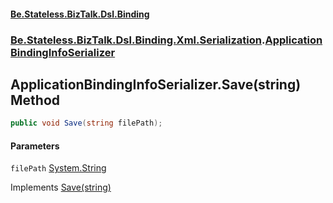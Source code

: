 #### [Be.Stateless.BizTalk.Dsl.Binding](README.md 'README')
### [Be.Stateless.BizTalk.Dsl.Binding.Xml.Serialization](Be.Stateless.BizTalk.Dsl.Binding.Xml.Serialization.md 'Be.Stateless.BizTalk.Dsl.Binding.Xml.Serialization').[ApplicationBindingInfoSerializer](ApplicationBindingInfoSerializer.md 'Be.Stateless.BizTalk.Dsl.Binding.Xml.Serialization.ApplicationBindingInfoSerializer')

## ApplicationBindingInfoSerializer.Save(string) Method

```csharp
public void Save(string filePath);
```
#### Parameters

<a name='Be.Stateless.BizTalk.Dsl.Binding.Xml.Serialization.ApplicationBindingInfoSerializer.Save(string).filePath'></a>

`filePath` [System.String](https://docs.microsoft.com/en-us/dotnet/api/System.String 'System.String')

Implements [Save(string)](https://docs.microsoft.com/en-us/dotnet/api/Be.Stateless.BizTalk.Dsl.IDslSerializer.Save#Be_Stateless_BizTalk_Dsl_IDslSerializer_Save_System_String_ 'Be.Stateless.BizTalk.Dsl.IDslSerializer.Save(System.String)')